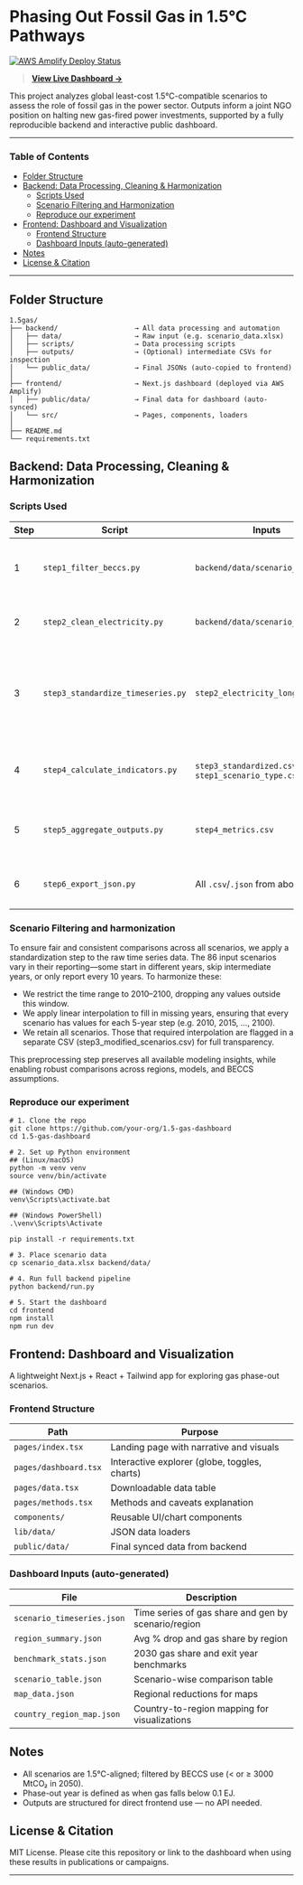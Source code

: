 # Phasing Out Fossil Gas in 1.5°C Pathways

[![AWS Amplify Deploy Status](https://img.shields.io/badge/deployed-AWS%20Amplify-4CAF50?logo=amazon-aws&logoColor=white)](https://main.d1n7nou6rui1bo.amplifyapp.com/)

> **[View Live Dashboard →](https://main.d1n7nou6rui1bo.amplifyapp.com/)**

This project analyzes global least-cost 1.5°C-compatible scenarios to assess the role of fossil gas in the power sector. Outputs inform a joint NGO position on halting new gas-fired power investments, supported by a fully reproducible backend and interactive public dashboard.

---

### Table of Contents
- [Folder Structure](#folder-structure)
- [Backend: Data Processing, Cleaning & Harmonization](#-backend-data-processing-cleaning--harmonization)
  - [Scripts Used](#scripts-used)
  - [Scenario Filtering and Harmonization](#scenario-filtering-and-harmonization)
  - [Reproduce our experiment](#-reproduce-our-experiment)
- [Frontend: Dashboard and Visualization](#-frontend-dashboard-and-visualization)
  - [Frontend Structure](#-frontend-structure)
  - [Dashboard Inputs (auto-generated)](#-dashboard-inputs-auto-generated)
- [Notes](#notes)
- [License & Citation](#license--citation)

---

## Folder Structure

```plaintext
1.5gas/
├── backend/                   → All data processing and automation
│   ├── data/                  → Raw input (e.g. scenario_data.xlsx)
│   ├── scripts/               → Data processing scripts
│   ├── outputs/               → (Optional) intermediate CSVs for inspection
│   └── public_data/           → Final JSONs (auto-copied to frontend)
│
├── frontend/                  → Next.js dashboard (deployed via AWS Amplify)
│   ├── public/data/           → Final data for dashboard (auto-synced)
│   └── src/                   → Pages, components, loaders
│
├── README.md
└── requirements.txt
```

## Backend: Data Processing, Cleaning & Harmonization

### Scripts Used
| Step | Script                          | Inputs                                                   | Outputs                                                                                 | Purpose                                                   |
|------|----------------------------------|----------------------------------------------------------|------------------------------------------------------------------------------------------|-----------------------------------------------------------|
| 1    | `step1_filter_beccs.py`         | `backend/data/scenario_data.xlsx`                        | `step1_scenario_type.csv`                                                               | Tag scenarios as Low-/High-BECCS                          |
| 2    | `step2_clean_electricity.py`    | `backend/data/scenario_data.xlsx`                        | `step2_electricity_long.csv`                                                            | Reshape electricity & gas to long format                  |
| 3    | `step3_standardize_timeseries.py`| `step2_electricity_long.csv`                             | `step3_standardized.csv`, `step3_modified_scenarios.csv`                                | Ensure all scenarios have complete 2010–2100 data using linear interpolation |
| 4    | `step4_calculate_indicators.py` | `step3_standardized.csv`, `step1_scenario_type.csv`      | `step4_metrics.csv`, `step4_skipped_exit_years.csv`                                     | Calculate gas share, % drop, and gas phase-out year       |
| 5    | `step5_aggregate_outputs.py`    | `step4_metrics.csv`                                      | `step5_region_summary.json`, `step5_benchmark_stats.json`                               | Compute regional summaries and benchmarks                 |
| 6    | `step6_export_json.py`          | All `.csv`/`.json` from above                            | `step6_scenario_timeseries.json`, `step6_scenario_table.json`, `step6_map_data.json`, `step6_country_region_map.json` | Export dashboard-ready JSONs                             |


### Scenario Filtering and harmonization

To ensure fair and consistent comparisons across all scenarios, we apply a standardization step to the raw time series data. The 86 input scenarios vary in their reporting—some start in different years, skip intermediate years, or only report every 10 years. To harmonize these:

- We restrict the time range to 2010–2100, dropping any values outside this window.
- We apply linear interpolation to fill in missing years, ensuring that every scenario has values for each 5-year step (e.g. 2010, 2015, ..., 2100).
- We retain all scenarios. Those that required interpolation are flagged in a separate CSV (step3_modified_scenarios.csv) for full transparency.

This preprocessing step preserves all available modeling insights, while enabling robust comparisons across regions, models, and BECCS assumptions.

### Reproduce our experiment

```plaintext
# 1. Clone the repo
git clone https://github.com/your-org/1.5-gas-dashboard
cd 1.5-gas-dashboard

# 2. Set up Python environment
## (Linux/macOS)
python -m venv venv
source venv/bin/activate

## (Windows CMD)
venv\Scripts\activate.bat

## (Windows PowerShell)
.\venv\Scripts\Activate

pip install -r requirements.txt

# 3. Place scenario data
cp scenario_data.xlsx backend/data/

# 4. Run full backend pipeline
python backend/run.py

# 5. Start the dashboard
cd frontend
npm install
npm run dev
```

## Frontend: Dashboard and Visualization
A lightweight Next.js + React + Tailwind app for exploring gas phase-out scenarios.

### Frontend Structure
| Path                 | Purpose                                               |
|----------------------|--------------------------------------------------------|
| `pages/index.tsx`    | Landing page with narrative and visuals               |
| `pages/dashboard.tsx`| Interactive explorer (globe, toggles, charts)         |
| `pages/data.tsx`     | Downloadable data table                               |
| `pages/methods.tsx`  | Methods and caveats explanation                       |
| `components/`        | Reusable UI/chart components                          |
| `lib/data/`          | JSON data loaders                                     |
| `public/data/`       | Final synced data from backend                        |


### Dashboard Inputs (auto-generated)
| File                      | Description                                                |
|---------------------------|------------------------------------------------------------|
| `scenario_timeseries.json`| Time series of gas share and gen by scenario/region        |
| `region_summary.json`     | Avg % drop and gas share by region                         |
| `benchmark_stats.json`    | 2030 gas share and exit year benchmarks                    |
| `scenario_table.json`     | Scenario-wise comparison table                             |
| `map_data.json`           | Regional reductions for maps                               |
| `country_region_map.json` | Country-to-region mapping for visualizations               |


## Notes
- All scenarios are 1.5°C-aligned; filtered by BECCS use (< or ≥ 3000 MtCO₂ in 2050).
- Phase-out year is defined as when gas falls below 0.1 EJ.
- Outputs are structured for direct frontend use — no API needed.

## License & Citation
MIT License. Please cite this repository or link to the dashboard when using these results in publications or campaigns.

---